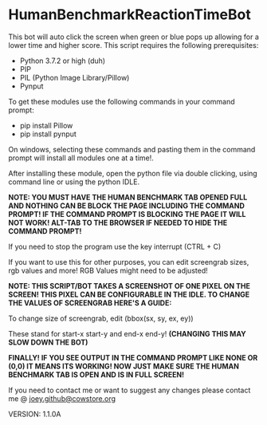 # HumanBenchmarkReactionTimeBot
This bot will auto click the screen when green or blue pops up allowing for a lower time and higher score. This script requires the following prerequisites:
- Python 3.7.2 or high (duh)
- PIP
- PIL (Python Image Library/Pillow)
- Pynput

To get these modules use the following commands in your command prompt:
- pip install Pillow
- pip install pynput 


On windows, selecting these commands and pasting them in the command prompt will install all modules one at a time!.

After installing these module, open the python file via double clicking, using command line or using the python IDLE.

**NOTE: YOU MUST HAVE THE HUMAN BENCHMARK TAB OPENED FULL AND NOTHING CAN BE BLOCK THE PAGE INCLUDING THE COMMAND PROMPT! IF THE COMMAND PROMPT IS BLOCKING THE PAGE IT WILL NOT WORK! ALT-TAB TO THE BROWSER IF NEEDED TO HIDE THE COMMAND PROMPT!**

If you need to stop the program use the key interrupt (CTRL + C)

If you want to use this for other purposes, you can edit screengrab sizes, rgb values and more! RGB Values might need to be adjusted!

**NOTE: THIS SCRIPT/BOT TAKES A SCREENSHOT OF ONE PIXEL ON THE SCREEN! THIS PIXEL CAN BE CONFIGURABLE IN THE IDLE. TO CHANGE THE VALUES OF SCREENGRAB HERE'S A GUIDE:**

To change size of screengrab, edit (bbox(sx, sy, ex, ey))

These stand for start-x start-y and end-x end-y! **(CHANGING THIS MAY SLOW DOWN THE BOT)**

**FINALLY! IF YOU SEE OUTPUT IN THE COMMAND PROMPT LIKE NONE OR (0,0) IT MEANS ITS WORKING! NOW JUST MAKE SURE THE HUMAN BENCHMARK TAB IS OPEN AND IS IN FULL SCREEN!**

If you need to contact me or want to suggest any changes please contact me @ joey.github@cowstore.org

VERSION: 1.1.0A
